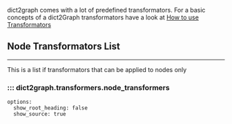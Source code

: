 
dict2graph comes with a lot of predefined transformators. For a basic concepts of a dict2Graph transformators have a look at [How to use Transformators](/use_transformers)


## Node Transformators List
___
This is a list if transformators that can be applied to nodes only

### ::: dict2graph.transformers.node_transformers
    options:
      show_root_heading: false
      show_source: true